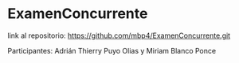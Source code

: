# ExamenConcurrente
 
link al repositorio: https://github.com/mbp4/ExamenConcurrente.git

Participantes: Adrián Thierry Puyo Olias y Miriam Blanco Ponce 

